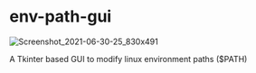 # env-path-gui

![Screenshot_2021-06-30-25_830x491](https://user-images.githubusercontent.com/54891285/123977374-902f8d00-d9dc-11eb-983b-0e7705a47573.png)

A Tkinter based GUI to modify linux environment paths ($PATH)
